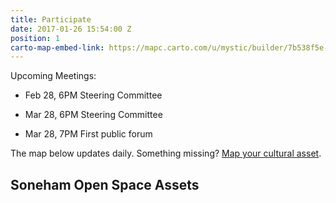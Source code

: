 ```yaml
---
title: Participate
date: 2017-01-26 15:54:00 Z
position: 1
carto-map-embed-link: https://mapc.carto.com/u/mystic/builder/7b538f5e-e1b5-11e6-ab3d-0e233c30368f/embed
---
```


Upcoming Meetings:

* Feb 28, 6PM Steering Committee

* Mar 28, 6PM Steering Committee

* Mar 28, 7PM First public forum

The map below updates daily. Something missing? [Map your cultural asset](https://app.localdata.com/mobile/#stoneham-osrp).

## Soneham Open Space Assets